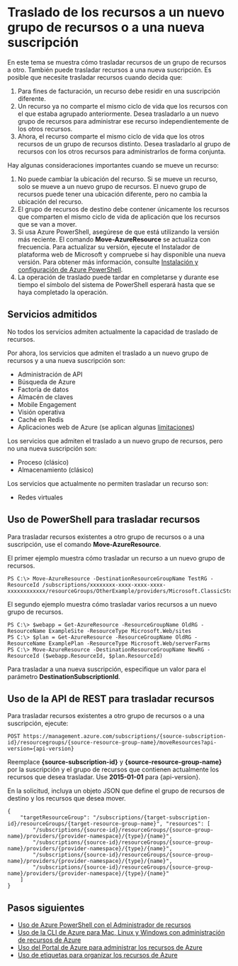 <properties 
	pageTitle="Traslado de recursos al nuevo grupo de recursos" 
	description="Use Azure PowerShell o la API de REST para trasladar los recursos a un nuevo grupo de recursos para el Administrador de recursos de Azure." 
	services="azure-resource-manager" 
	documentationCenter="" 
	authors="tfitzmac" 
	manager="wpickett" 
	editor=""/>

<tags 
	ms.service="azure-resource-manager" 
	ms.workload="multiple" 
	ms.tgt_pltfrm="na" 
	ms.devlang="na" 
	ms.topic="article" 
	ms.date="07/14/2015" 
	ms.author="tomfitz"/>

# Traslado de los recursos a un nuevo grupo de recursos o a una nueva suscripción

En este tema se muestra cómo trasladar recursos de un grupo de recursos a otro. También puede trasladar recursos a una nueva suscripción. Es posible que necesite trasladar recursos cuando decida que:

1. Para fines de facturación, un recurso debe residir en una suscripción diferente.
2. Un recurso ya no comparte el mismo ciclo de vida que los recursos con el que estaba agrupado anteriormente. Desea trasladarlo a un nuevo grupo de recursos para administrar ese recurso independientemente de los otros recursos.
3. Ahora, el recurso comparte el mismo ciclo de vida que los otros recursos de un grupo de recursos distinto. Desea trasladarlo al grupo de recursos con los otros recursos para administrarlos de forma conjunta.

Hay algunas consideraciones importantes cuando se mueve un recurso:

1. No puede cambiar la ubicación del recurso. Si se mueve un recurso, solo se mueve a un nuevo grupo de recursos. El nuevo grupo de recursos puede tener una ubicación diferente, pero no cambia la ubicación del recurso.
2. El grupo de recursos de destino debe contener únicamente los recursos que comparten el mismo ciclo de vida de aplicación que los recursos que se van a mover.
3. Si usa Azure PowerShell, asegúrese de que está utilizando la versión más reciente. El comando **Move-AzureResource** se actualiza con frecuencia. Para actualizar su versión, ejecute el Instalador de plataforma web de Microsoft y compruebe si hay disponible una nueva versión. Para obtener más información, consulte [Instalación y configuración de Azure PowerShell](powershell-install-configure.md).
4. La operación de traslado puede tardar en completarse y durante ese tiempo el símbolo del sistema de PowerShell esperará hasta que se haya completado la operación.

## Servicios admitidos

No todos los servicios admiten actualmente la capacidad de traslado de recursos.

Por ahora, los servicios que admiten el traslado a un nuevo grupo de recursos y a una nueva suscripción son:

- Administración de API
- Búsqueda de Azure
- Factoría de datos
- Almacén de claves
- Mobile Engagement
- Visión operativa
- Caché en Redis
- Aplicaciones web de Azure (se aplican algunas [limitaciones](app-service-web/app-service-move-resources.md))

Los servicios que admiten el traslado a un nuevo grupo de recursos, pero no una nueva suscripción son:

- Proceso (clásico)
- Almacenamiento (clásico)

Los servicios que actualmente no permiten trasladar un recurso son:

- Redes virtuales

## Uso de PowerShell para trasladar recursos

Para trasladar recursos existentes a otro grupo de recursos o a una suscripción, use el comando **Move-AzureResource**.

El primer ejemplo muestra cómo trasladar un recurso a un nuevo grupo de recursos.

    PS C:\> Move-AzureResource -DestinationResourceGroupName TestRG -ResourceId /subscriptions/xxxxxxxx-xxxx-xxxx-xxxx-xxxxxxxxxxxx/resourceGroups/OtherExample/providers/Microsoft.ClassicStorage/storageAccounts/examplestorage

El segundo ejemplo muestra cómo trasladar varios recursos a un nuevo grupo de recursos.

    PS C:\> $webapp = Get-AzureResource -ResourceGroupName OldRG -ResourceName ExampleSite -ResourceType Microsoft.Web/sites
    PS C:\> $plan = Get-AzureResource -ResourceGroupName OldRG -ResourceName ExamplePlan -ResourceType Microsoft.Web/serverFarms
    PS C:\> Move-AzureResource -DestinationResourceGroupName NewRG -ResourceId ($webapp.ResourceId, $plan.ResourceId)

Para trasladar a una nueva suscripción, especifique un valor para el parámetro **DestinationSubscriptionId**.

## Uso de la API de REST para trasladar recursos

Para trasladar recursos existentes a otro grupo de recursos o a una suscripción, ejecute:

    POST https://management.azure.com/subscriptions/{source-subscription-id}/resourcegroups/{source-resource-group-name}/moveResources?api-version={api-version} 

Reemplace **{source-subscription-id}** y **{source-resource-group-name}** por la suscripción y el grupo de recursos que contienen actualmente los recursos que desea trasladar. Use **2015-01-01** para {api-version}.

En la solicitud, incluya un objeto JSON que define el grupo de recursos de destino y los recursos que desea mover.

    {
        "targetResourceGroup": "/subscriptions/{target-subscription-id}/resourceGroups/{target-resource-group-name}", "resources": [
            "/subscriptions/{source-id}/resourceGroups/{source-group-name}/providers/{provider-namespace}/{type}/{name}",
            "/subscriptions/{source-id}/resourceGroups/{source-group-name}/providers/{provider-namespace}/{type}/{name}",
            "/subscriptions/{source-id}/resourceGroups/{source-group-name}/providers/{provider-namespace}/{type}/{name}",
            "/subscriptions/{source-id}/resourceGroups/{source-group-name}/providers/{provider-namespace}/{type}/{name}"
        ]
    }

## Pasos siguientes
- [Uso de Azure PowerShell con el Administrador de recursos](./powershell-azure-resource-manager.md)
- [Uso de la CLI de Azure para Mac, Linux y Windows con administración de recursos de Azure](./virtual-machines/xplat-cli-azure-resource-manager.md)
- [Uso del Portal de Azure para administrar los recursos de Azure](azure-portal/resource-group-portal.md)
- [Uso de etiquetas para organizar los recursos de Azure](./resource-group-using-tags.md)

<!---HONumber=August15_HO6-->